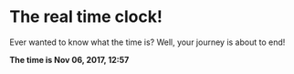 # The real time clock!

Ever wanted to know what the time is? Well, your journey is about to end!

**The time is Nov 06, 2017, 12:57**